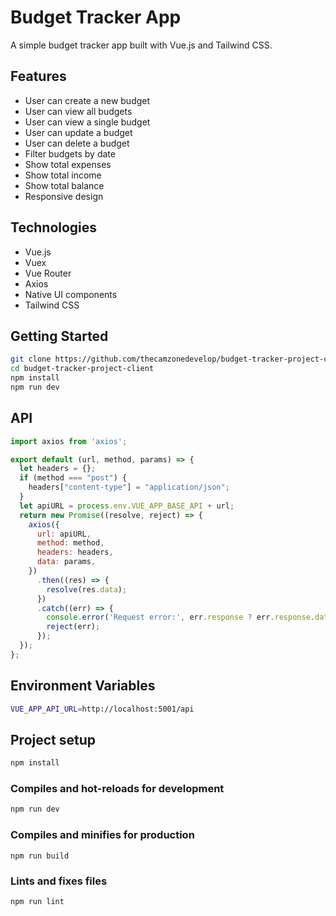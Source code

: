 # Budget Tracker App

A simple budget tracker app built with Vue.js and Tailwind CSS.


## Features

- User can create a new budget
- User can view all budgets
- User can view a single budget
- User can update a budget
- User can delete a budget
- Filter budgets by date
- Show total expenses 
- Show total income
- Show total balance
- Responsive design

## Technologies

- Vue.js
- Vuex
- Vue Router
- Axios
- Native UI components
- Tailwind CSS

## Getting Started
```bash
git clone https://github.com/thecamzonedevelop/budget-tracker-project-client.git
cd budget-tracker-project-client
npm install
npm run dev
```

## API
```javascript
import axios from 'axios';

export default (url, method, params) => {
  let headers = {};
  if (method === "post") {
    headers["content-type"] = "application/json";
  }
  let apiURL = process.env.VUE_APP_BASE_API + url;
  return new Promise((resolve, reject) => {
    axios({
      url: apiURL,
      method: method,
      headers: headers,
      data: params,
    })
      .then((res) => {
        resolve(res.data);
      })
      .catch((err) => {
        console.error('Request error:', err.response ? err.response.data : err.message);
        reject(err);
      });
  });
};
```
## Environment Variables
```bash
VUE_APP_API_URL=http://localhost:5001/api
```

## Project setup
```bash
npm install
```

### Compiles and hot-reloads for development
```bash
npm run dev
```

### Compiles and minifies for production
```
npm run build
```

### Lints and fixes files
```
npm run lint
```
